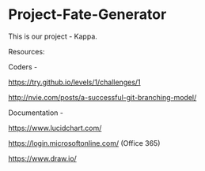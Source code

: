 # Project-Fate-Generator
This is our project - Kappa.

Resources:

Coders - 

https://try.github.io/levels/1/challenges/1

http://nvie.com/posts/a-successful-git-branching-model/

Documentation -

https://www.lucidchart.com/

https://login.microsoftonline.com/ (Office 365)

https://www.draw.io/
